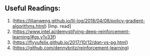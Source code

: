 ## Useful Readings:
  1. (https://lilianweng.github.io/lil-log/2018/04/08/policy-gradient-algorithms.html) [Imp. read]
  2. (https://www.intel.ai/demystifying-deep-reinforcement-learning/#gs.y1v33f)
  3. (https://flyyufelix.github.io/2017/10/12/dqn-vs-pg.html)
  4. (https://github.com/dennybritz/reinforcement-learning)
  
